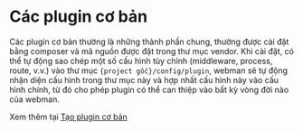 # Các plugin cơ bản

Các plugin cơ bản thường là những thành phần chung, thường được cài đặt bằng composer và mã nguồn được đặt trong thư mục vendor. Khi cài đặt, có thể tự động sao chép một số cấu hình tùy chỉnh (middleware, process, route, v.v.) vào thư mục `{project gốc}/config/plugin`, webman sẽ tự động nhận diện cấu hình trong thư mục này và hợp nhất cấu hình này vào cấu hình chính, từ đó cho phép plugin có thể can thiệp vào bất kỳ vòng đời nào của webman.

Xem thêm tại [Tạo plugin cơ bản](create.md)
